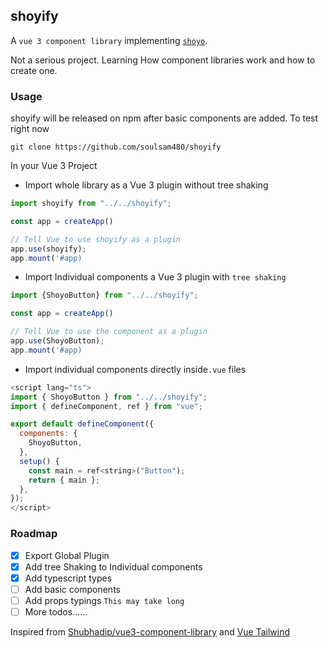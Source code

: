 ## shoyify

A `vue 3 component library` implementing [`shoyo`](https://shoyo.sambitsahoo.com).

Not  a serious project. Learning How component libraries work and how to create one.

### Usage
shoyify will be released on npm after basic components are added. To test right now

```
git clone https://github.com/soulsam480/shoyify
```
In your Vue 3 Project

- Import whole library as a Vue 3 plugin without tree shaking
```javascript
import shoyify from "../../shoyify";

const app = createApp()

// Tell Vue to use shoyify as a plugin
app.use(shoyify);
app.mount('#app)
```
- Import Individual components a Vue 3 plugin with `tree shaking `
```javascript
import {ShoyoButton} from "../../shoyify";

const app = createApp()

// Tell Vue to use the component as a plugin
app.use(ShoyoButton);
app.mount('#app)
```
- Import individual components directly inside`.vue` files
```javascript
<script lang="ts">
import { ShoyoButton } from "../../shoyify";
import { defineComponent, ref } from "vue";

export default defineComponent({
  components: {
    ShoyoButton,
  },
  setup() {
    const main = ref<string>("Button");
    return { main };
  },
});
</script>
```

### Roadmap

- [X] Export Global Plugin
- [X] Add tree Shaking to  Individual components
- [X] Add typescript types
- [ ] Add basic components
- [ ] Add props typings `This may take long`
- [ ] More todos......

Inspired from [Shubhadip/vue3-component-library](https://github.com/shubhadip/vue3-component-library) and [Vue Tailwind](vue-tailwind.com)